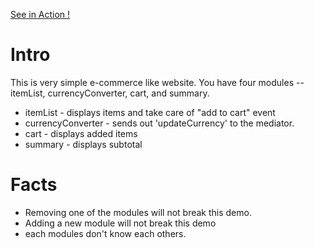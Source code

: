 [See in Action !](http://kmk1986.github.com/Backbone-Mediator/demo/ecommerce/)

Intro
=====

This is very simple e-commerce like website. You have four modules -- itemList, currencyConverter, cart, and summary.

* itemList - displays items and take care of "add to cart" event
* currencyConverter - sends out 'updateCurrency' to the mediator. 
* cart - displays added items
* summary - displays subtotal

Facts
======
* Removing one of the modules will not break this demo.
* Adding a new module will not break this demo
* each modules don't know each others. 

